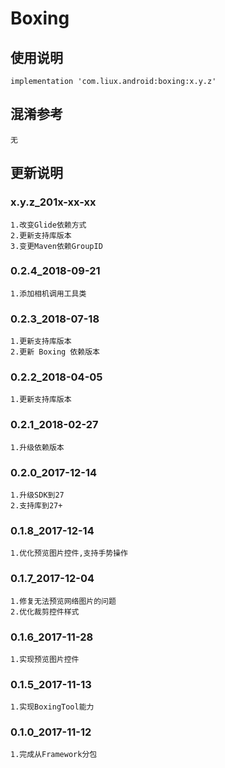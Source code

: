 Boxing
===

使用说明
---
```
implementation 'com.liux.android:boxing:x.y.z'
```

混淆参考
---
```
无
```

更新说明
---
### x.y.z_201x-xx-xx
    1.改变Glide依赖方式
    2.更新支持库版本
    3.变更Maven依赖GroupID

### 0.2.4_2018-09-21
    1.添加相机调用工具类

### 0.2.3_2018-07-18
    1.更新支持库版本
    2.更新 Boxing 依赖版本

### 0.2.2_2018-04-05
    1.更新支持库版本

### 0.2.1_2018-02-27
    1.升级依赖版本

### 0.2.0_2017-12-14
    1.升级SDK到27
    2.支持库到27+

### 0.1.8_2017-12-14
    1.优化预览图片控件,支持手势操作

### 0.1.7_2017-12-04
    1.修复无法预览网络图片的问题
    2.优化裁剪控件样式

### 0.1.6_2017-11-28
    1.实现预览图片控件

### 0.1.5_2017-11-13
    1.实现BoxingTool能力

### 0.1.0_2017-11-12
    1.完成从Framework分包